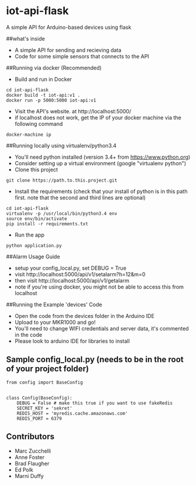 # iot-api-flask
A simple API for Arduino-based devices using flask

##what's inside
* A simple API for sending and recieving data
* Code for some simple sensors that connects to the API

##Running via docker (Recommended)
* Build and run in Docker
```
cd iot-api-flask 
docker build -t iot-api:v1 .
docker run -p 5000:5000 iot-api:v1
```
* Visit the API's website. at http://localhost:5000/
* if localhost does not work, get the IP of your docker machine via the following command
```
docker-machine ip
```

##Running locally using virtualenv/python3.4 
* You'll need python installed (version 3.4+ from https://www.python.org)
* Consider setting up a virtual environment (google "virtualenv python")
* Clone this project
```
git clone https://path.to.this.project.git
```
* Install the requirements (check that your install of python is in this path first. note that the second and third lines are optional)
```
cd iot-api-flask
virtualenv -p /usr/local/bin/python3.4 env
source env/bin/activate
pip install -r requirements.txt
```
* Run the app
```
python application.py
```

##Alarm Usage Guide
* setup your config_local.py, set DEBUG = True
* visit http://localhost:5000/api/v1/setalarm?h=12&m=0
* then visit http://localhost:5000/api/v1/getalarm
* note if you're using docker, you might not be able to access this from localhost


##Running the Example 'devices' Code
* Open the code from the devices folder in the Arduino IDE
* Upload to your MKR1000 and go!
* You'll need to change WIFI credentials and server data, it's commented in the code
* Please look to arduino IDE for libraries to install

## Sample config_local.py (needs to be in the root of your project folder)
```
from config import BaseConfig


class Config(BaseConfig):
    DEBUG = False # make this true if you want to use fakeRedis
    SECRET_KEY = 'sekret'
    REDIS_HOST = 'myredis.cache.amazonaws.com'
    REDIS_PORT = 6379

```

## Contributors 
* Marc Zucchelli
* Anne Foster
* Brad Flaugher
* Ed Polk
* Marni Duffy
